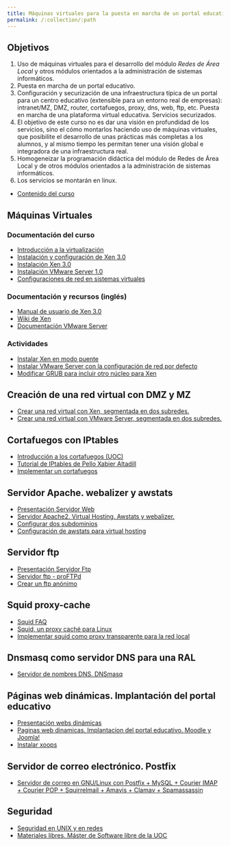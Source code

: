 ```yaml
---
title: Máquinas virtuales para la puesta en marcha de un portal educativo (2006)
permalink: /:collection/:path
---
```



## Objetivos

1. Uso de máquinas virtuales para el desarrollo del módulo *Redes de Área Local* y otros módulos orientados a la administración de sistemas informáticos.
2. Puesta en marcha de un portal educativo.
3. Configuración y securización de una infraestructura típica de un portal para un centro educativo (extensible para un entorno real de empresas): intranet/MZ, DMZ, router, cortafuegos, proxy, dns, web, ftp, etc. Puesta en marcha de una plataforma virtual educativa. Servicios securizados.
4. El objetivo de este curso no es dar una visión en profundidad de los servicios,  sino el cómo montarlos haciendo uso de máquinas virtuales, que posibilite el desarrollo de unas  prácticas más completas a los alumnos, y al mismo tiempo les permitan tener  una visión global  e integradora de una infraestructura real.
5. Homogeneizar la programación didáctica del módulo de Redes de Área Local y de otros módulos orientados a la administración de sistemas informáticos.
6. Los servicios se montarán en linux.

* [Contenido del curso](files/temario.pdf)

## Máquinas Virtuales

### Documentación del curso


* [Introducción a la virtualización](files/Intro_virt.pdf)
* [Instalación y configuración de Xen 3.0](files/xen_es_tldp.tgz)
* [Instalación Xen 3.0](files/curso_xen.pdf)
* [Instalación VMware Server 1.0](files/vmware_inst.pdf)
* [Configuraciones de red en sistemas virtuales](files/redes_xen_vmware.pdf)

### Documentación y recursos (inglés)

* [Manual de usuario de Xen 3.0](files/user-xen.pdf)
* [Wiki de Xen](http://wiki.xensource.com)
* [Documentación VMware Server](http://www.vmware.com/support/pubs/server_pubs.html)

### Actividades

* [Instalar Xen en modo puente](doc/Instalar_Xen_en_modo_puente/)
* [Instalar VMware Server con la configuración de red por defecto](doc/Instalar_VMware_Server_con_la_configuracion_de_red_por_defecto/)
* [Modificar GRUB para incluir otro núcleo para Xen](doc/Modificar_GRUB_para_incluir_otro_nucleo_para_Xen/)

## Creación de una red virtual con DMZ y MZ

* [Crear una red virtual con Xen, segmentada en dos subredes.](doc/Crear_una_red_virtual_co/,_segmentada_en_dos_subredes..html)
* [Crear una red virtual con VMware Server, segmentada en dos subredes.](doc/Crear_una_red_virtual_con_VMware_Server,_segmentada_en_dos_subredes./)

## Cortafuegos con IPtables

* [Introducción a los cortafuegos (UOC)](files/UOC_cortafuegos.pdf)
* [Tutorial de IPtables de Pello Xabier Altadill](files/IPtables_pello.pdf)
* [Implementar un cortafuegos](doc/Implementar_un_cortafuegos/)

## Servidor Apache. webalizer y awstats

* [Presentación Servidor Web](files/pres_apache.pdf)
* [Servidor Apache2. Virtual Hosting. Awstats y webalizer.](files/apache.pdf)
* [Configurar dos subdominios](doc/Configurar_dos_subdominios/)
* [Configuración de awstats para virtual hosting](doc/Configuracion_de_awstats_para_virtual_hosting/)

## Servidor ftp

* [Presentación Servidor Ftp](files/pres_proftpd.pdf)
* [Servidor ftp - proFTPd](files/proftp2.pdf)
* [Crear un ftp anónimo](doc/Crear_un_ftp_anonimo/)

## Squid proxy-cache

* [Squid FAQ](http://www.squid-cache.org/Doc/FAQ/FAQ/)
* [Squid, un proxy caché para Linux](files/squid.pdf)
* [Implementar squid como proxy transparente para la red local](doc/Implementar_squid_como_proxy_transparente_para_la_red_local/)

## Dnsmasq como servidor DNS para una RAL

* [Servidor de nombres DNS. DNSmasq](files/dns.pdf)

## Páginas web dinámicas. Implantación del portal educativo

* [Presentación webs dinámicas](files/pres_web_dinamicas.pdf)
* [Paginas web dinamicas. Implantacion del portal educativo. Moodle y Joomla!](files/web_dinamica2.pdf)
* [Instalar xoops](doc/Instalar_xoops/)

## Servidor de correo electrónico. Postfix

* [Servidor de correo en GNU/Linux con Postfix + MySQL + Courier
  IMAP + Courier POP + Squirrelmail + Amavis + Clamav + Spamassassin](files/correo-e.pdf)

## Seguridad

* [Seguridad en UNIX y en redes](files/unixsec-2.1.pdf)
* [Materiales libres. Máster de Software libre de la UOC](http://www.uoc.edu/posgrado/matricula_abierta/web/materiales_libres.html)
